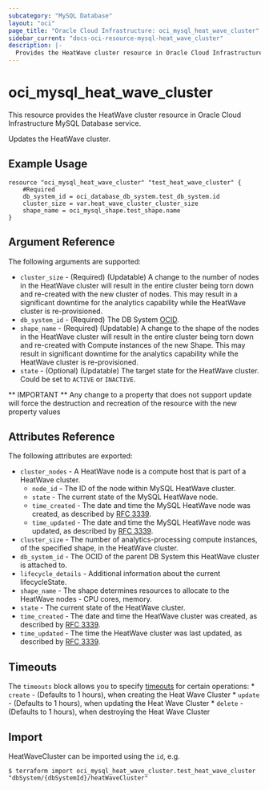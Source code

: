 ```yaml
---
subcategory: "MySQL Database"
layout: "oci"
page_title: "Oracle Cloud Infrastructure: oci_mysql_heat_wave_cluster"
sidebar_current: "docs-oci-resource-mysql-heat_wave_cluster"
description: |-
  Provides the HeatWave cluster resource in Oracle Cloud Infrastructure MySQL Database service
---
```


# oci_mysql_heat_wave_cluster
This resource provides the HeatWave cluster resource in Oracle Cloud Infrastructure MySQL Database service.

Updates the HeatWave cluster.


## Example Usage

```hcl
resource "oci_mysql_heat_wave_cluster" "test_heat_wave_cluster" {
	#Required
	db_system_id = oci_database_db_system.test_db_system.id
	cluster_size = var.heat_wave_cluster_cluster_size
	shape_name = oci_mysql_shape.test_shape.name
}
```

## Argument Reference

The following arguments are supported:

* `cluster_size` - (Required) (Updatable) A change to the number of nodes in the HeatWave cluster will result in the entire cluster being torn down and re-created with the new cluster of nodes. This may result in a significant downtime for the analytics capability while the HeatWave cluster is re-provisioned.
* `db_system_id` - (Required) The DB System [OCID](https://docs.cloud.oracle.com/iaas/Content/General/Concepts/identifiers.htm).
* `shape_name` - (Required) (Updatable) A change to the shape of the nodes in the HeatWave cluster will result in the entire cluster being torn down and re-created with Compute instances of the new Shape. This may result in significant downtime for the analytics capability while the HeatWave cluster is re-provisioned.
* `state` - (Optional) (Updatable) The target state for the HeatWave cluster. Could be set to `ACTIVE` or `INACTIVE`.

** IMPORTANT **
Any change to a property that does not support update will force the destruction and recreation of the resource with the new property values

## Attributes Reference

The following attributes are exported:

* `cluster_nodes` - A HeatWave node is a compute host that is part of a HeatWave cluster.
	* `node_id` - The ID of the node within MySQL HeatWave cluster.
	* `state` - The current state of the MySQL HeatWave node.
	* `time_created` - The date and time the MySQL HeatWave node was created, as described by [RFC 3339](https://tools.ietf.org/rfc/rfc3339). 
	* `time_updated` - The date and time the MySQL HeatWave node was updated, as described by [RFC 3339](https://tools.ietf.org/rfc/rfc3339). 
* `cluster_size` - The number of analytics-processing compute instances, of the specified shape, in the HeatWave cluster. 
* `db_system_id` - The OCID of the parent DB System this HeatWave cluster is attached to.
* `lifecycle_details` - Additional information about the current lifecycleState.
* `shape_name` - The shape determines resources to allocate to the HeatWave nodes - CPU cores, memory. 
* `state` - The current state of the HeatWave cluster.
* `time_created` - The date and time the HeatWave cluster was created, as described by [RFC 3339](https://tools.ietf.org/rfc/rfc3339). 
* `time_updated` - The time the HeatWave cluster was last updated, as described by [RFC 3339](https://tools.ietf.org/rfc/rfc3339). 

## Timeouts

The `timeouts` block allows you to specify [timeouts](https://registry.terraform.io/providers/hashicorp/oci/latest/docs/guides/changing_timeouts) for certain operations:
	* `create` - (Defaults to 1 hours), when creating the Heat Wave Cluster
	* `update` - (Defaults to 1 hours), when updating the Heat Wave Cluster
	* `delete` - (Defaults to 1 hours), when destroying the Heat Wave Cluster


## Import

HeatWaveCluster can be imported using the `id`, e.g.

```
$ terraform import oci_mysql_heat_wave_cluster.test_heat_wave_cluster "dbSystem/{dbSystemId}/heatWaveCluster" 
```

